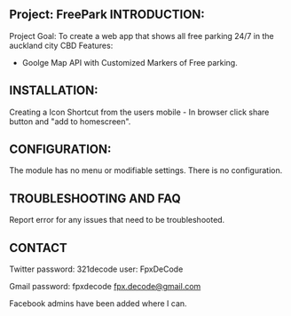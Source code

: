 Project: FreePark
INTRODUCTION:
---------------------------------
Project Goal: To create a  web app that shows all free parking 24/7 in the auckland city CBD
Features: 	
* Goolge Map API with Customized Markers of Free parking.


INSTALLATION:
---------------------------------
Creating a Icon Shortcut from the users mobile - In browser click share button and "add to homescreen".


CONFIGURATION:
---------------------------------
The module has no menu or modifiable settings.  There is no
configuration.


TROUBLESHOOTING AND FAQ
---------------------------------
Report error for any issues that need to be troubleshooted.

CONTACT
---------------------------------
Twitter
password: 321decode
user: FpxDeCode

Gmail
password: fpxdecode
fpx.decode@gmail.com

Facebook
admins have been added where I can.

